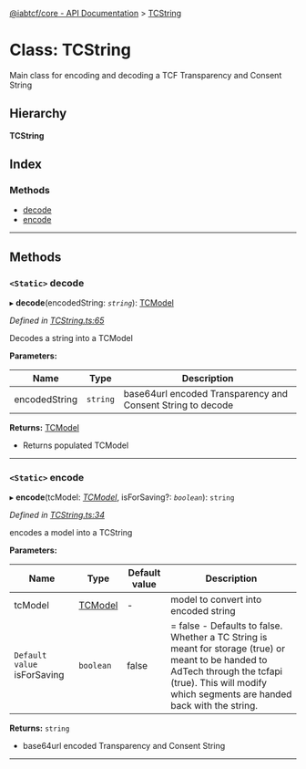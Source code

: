 [@iabtcf/core - API Documentation](../README.md) > [TCString](../classes/tcstring.md)

# Class: TCString

Main class for encoding and decoding a TCF Transparency and Consent String

## Hierarchy

**TCString**

## Index

### Methods

* [decode](tcstring.md#decode)
* [encode](tcstring.md#encode)

---

## Methods

<a id="decode"></a>

### `<Static>` decode

▸ **decode**(encodedString: *`string`*): [TCModel](tcmodel.md)

*Defined in [TCString.ts:65](https://github.com/chrispaterson/iabtcf/blob/aa3fc72/modules/core/src/TCString.ts#L65)*

Decodes a string into a TCModel

**Parameters:**

| Name | Type | Description |
| ------ | ------ | ------ |
| encodedString | `string` |  base64url encoded Transparency and Consent String to decode |

**Returns:** [TCModel](tcmodel.md)
*   Returns populated TCModel

___
<a id="encode"></a>

### `<Static>` encode

▸ **encode**(tcModel: *[TCModel](tcmodel.md)*, isForSaving?: *`boolean`*): `string`

*Defined in [TCString.ts:34](https://github.com/chrispaterson/iabtcf/blob/aa3fc72/modules/core/src/TCString.ts#L34)*

encodes a model into a TCString

**Parameters:**

| Name | Type | Default value | Description |
| ------ | ------ | ------ | ------ |
| tcModel | [TCModel](tcmodel.md) | - |  model to convert into encoded string |
| `Default value` isForSaving | `boolean` | false |  \= false - Defaults to false. Whether a TC String is meant for storage (true) or meant to be handed to AdTech through the tcfapi (true). This will modify which segments are handed back with the string. |

**Returns:** `string`
*   base64url encoded Transparency and Consent String

___

